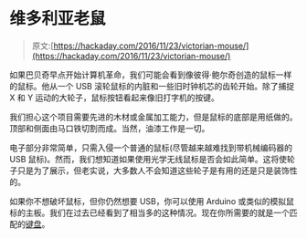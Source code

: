 # 维多利亚老鼠

> 原文:[https://hackaday.com/2016/11/23/victorian-mouse/](https://hackaday.com/2016/11/23/victorian-mouse/)

如果巴贝奇早点开始计算机革命，我们可能会看到像彼得·鲍尔奇创造的鼠标一样的鼠标。他从一个 USB 滚轮鼠标的内脏和一些旧时钟机芯的齿轮开始。除了捕捉 X 和 Y 运动的大轮子，鼠标按钮看起来像旧打字机的按键。

我们担心这个项目需要先进的木材或金属加工能力，但是鼠标的底部是用纸做的。顶部和侧面由马口铁切割而成。当然，油漆工作是一切。

电子部分非常简单，只需入侵一个普通的鼠标(尽管越来越难找到带机械编码器的 USB 鼠标)。然而，我们想知道如果使用光学无线鼠标是否会如此简单。这将使轮子只是为了展示，但老实说，大多数人不会知道这些轮子是有用的还是只是装饰性的。

如果你不想破坏鼠标，但你仍然想要 USB，你可以使用 Arduino 或类似的模拟鼠标的主板。我们在过去已经看到了相当多的这种情况。现在你所需要的就是一个匹配的[键盘](https://hackaday.com/2011/10/04/very-impressive-steampunk-keyboard/)。